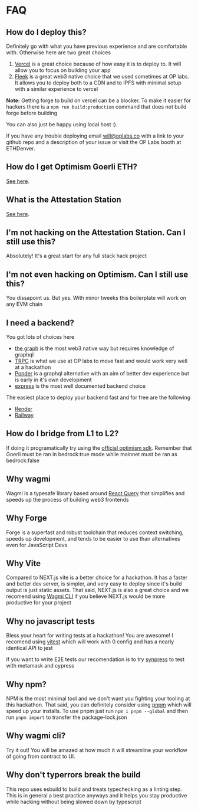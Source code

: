 # FAQ

## How do I deploy this?

Definitely go with what you have previous experience and are comfortable with. Otherwise here are two great choices

1. [Vercel](https://vercel.com/evmts) is a great choice because of how easy it is to deploy to. It will allow you to focus on building your app
2. [Fleek](https://fleek.co/) is a great web3 native choice that we used sometimes at OP labs. It allows you to deploy both to a CDN and to IPFS with minimal setup with a similar experience to vercel

**Note:** Getting forge to build on vercel can be a blocker. To make it easier for hackers there is a `npm run build:production` command that does not build forge before building

You can also just be happy using local host :).

If you have any trouble deploying email [will@oplabs.co](will@oplabs.co) with a link to your github repo and a description of your issue or visit the OP Labs booth at ETHDenver.

## How do I get Optimism Goerli ETH?

[See here](https://community.optimism.io/docs/useful-tools/faucets/).

## What is the Attestation Station

[See here](https://community.optimism.io/docs/governance/attestation-station/).

## I'm not hacking on the Attestation Station. Can I still use this?

Absolutely! It's a great start for any full stack hack project

## I'm not even hacking on Optimism. Can I still use this?

You dissapoint us. But yes. With minor tweeks this boilerplate will work on any EVM chain

## I need a backend?

You got lots of choices here

- [the graph](https://playwright.dev/) is the most web3 native way but requires knowledge of graphql
- [TRPC](https://trpc.io/) is what we use at OP labs to move fast and would work very well at a hackathon
- [Ponder](https://github.com/0xOlias/ponder) is a graphql alternative with an aim of better dev experience but is early in it's own development
- [express](https://expressjs.com/) is the most well documented backend choice

The easiest place to deploy your backend fast and for free are the following

- [Render](https://render.com/)
- [Railway](https://railway.app/)

## How do I bridge from L1 to L2?

If doing it programatically try using the [official optimism sdk](https://sdk.optimism.io/). Remember that Goerli must be ran in bedrock:true mode while mainnet must be ran as bedrock:false

## Why wagmi

Wagmi is a typesafe library based around [React Query](https://react-query-v3.tanstack.com/) that simplifies and speeds up the process of building web3 frontends

## Why Forge

Forge is a superfast and robust toolchain that reduces context switching, speeds up development, and tends to be easier to use than alternatives even for JavaScript Devs

## Why Vite

Compared to NEXT.js vite is a better choice for a hackathon. It has a faster and better dev server, is simpler, and very easy to deploy since it's build output is just static assets. That said, NEXT.js is also a great choice and we recomend using [Wagmi CLI](https://wagmi.sh/cli/create-wagmi) if you believe NEXT.js would be more productive for your project

## Why no javascript tests

Bless your heart for writing tests at a hackathon! You are awesome! I recomend using [vitest](https://vitest.dev/) which will work with 0 config and has a nearly identical API to jest

If you want to write E2E tests our recomendation is to try [synpress](https://github.com/Synthetixio/synpress) to test with metamask and cypress

## Why npm?

NPM is the most minimal tool and we don't want you fighting your tooling at this hackathon. That said, you can definitely consider using [pnpm](https://pnpm.io/cli/install) which will speed up your installs. To use pnpm just run `npm i pnpm --global` and then run `pnpm import` to transfer the package-lock.json

## Why wagmi cli?

Try it out! You will be amazed at how much it will streamline your workflow of going from contract to UI.

## Why don't typerrors break the build

This repo uses esbuild to build and treats typechecking as a linting step.  
This is in general a best practice anyways and it helps you stay productive while hacking without being slowed down by typescript
